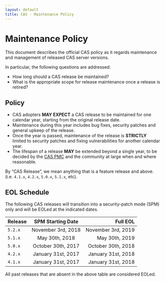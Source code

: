 ```yaml
---
layout: default
title: CAS - Maintenance Policy
---
```


# Maintenance Policy

This document describes the official CAS policy as it regards maintenance and management of released CAS server versions.

In particular, the following questions are addressed:

- How long should a CAS release be maintained?
- What is the appropriate scope for release maintenance once a release is retired?

## Policy

- CAS adopters **MAY EXPECT** a CAS release to be maintained for one calendar year, starting from the original release date.
- Maintenance during this year includes bug fixes, security patches and general upkeep of the release.
- Once the year is passed, maintenance of the release is **STRICTLY** limited to security patches and fixing vulnerabilities for another calendar year.
- The lifespan of a release **MAY** be extended beyond a single year, to be decided by the [CAS PMC](../Mailing-Lists.html) and the community at large when and where reasonable.

By “CAS Release”, we mean anything that is a feature release and above. (i.e. `4.1.x`, `4.2.x`, `5.0.x`, `5.1.x`, etc).

## EOL Schedule

The following CAS releases will transition into a security-patch mode (SPM) only and will be EOLed at the indicated dates.

| Release        | SPM Starting Date  | Full EOL  |
| -------------- |:-------------:| --------------:|
| `5.2.x`        | November 3rd, 2018  | November 3rd, 2019 |
| `5.1.x`        | May 30th, 2018  | May 30th, 2019 |
| `5.0.x`        | October 30th, 2017  | October 30th, 2018 |
| `4.2.x`        | January 31st, 2017  | January 31st, 2018 |
| `4.1.x`        | January 31st, 2017 | January 31st, 2018 |

All past releases that are absent in the above table are considered EOLed.

